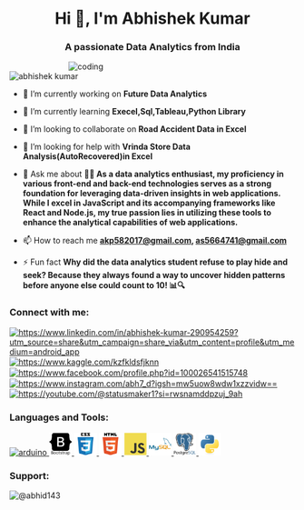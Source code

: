 <h1 align="center">Hi 👋, I'm Abhishek Kumar</h1>
<h3 align="center">A passionate Data Analytics from India</h3>

<img align="right" alt="coding" width="400" src="https://user-images.githubusercontent.com/55389276/140866485-8fb1c876-9a8f-4d6a-98dc-08c4981eaf70.gif">

<p align="left"> <img src="[https://komarev.com/ghpvc/?username=ashutosh-pmishra&label=Profile%20views&color=0e75b6&style=flat](https://unsplash.com/photos/a-hacker-in-military-unifrorm-on-dark-web-cyberwar-concept-MZipVgacDso)" alt="abhishek kumar" /> </p>

- 🔭 I’m currently working on **Future Data Analytics**

- 🌱 I’m currently learning **Execel,Sql,Tableau,Python Library**

- 👯 I’m looking to collaborate on **Road Accident Data in Excel**

- 🤝 I’m looking for help with **Vrinda Store Data Analysis(AutoRecovered)in Excel**

- 💬 Ask me about **👨‍💻 As a data analytics enthusiast, my proficiency in various front-end and back-end technologies serves as a strong foundation for leveraging data-driven insights in web applications. While I excel in JavaScript and its accompanying frameworks like React and Node.js, my true passion lies in utilizing these tools to enhance the analytical capabilities of web applications.**

- 📫 How to reach me **akp582017@gmail.com, as5664741@gmail.com**

- ⚡ Fun fact **Why did the data analytics student refuse to play hide and seek? Because they always found a way to uncover hidden patterns before anyone else could count to 10! 📊🔍**

<h3 align="left">Connect with me:</h3>
<p align="left">
<a href="https://linkedin.com/in/https://www.linkedin.com/in/abhishek-kumar-290954259?utm_source=share&utm_campaign=share_via&utm_content=profile&utm_medium=android_app" target="blank"><img align="center" src="https://raw.githubusercontent.com/rahuldkjain/github-profile-readme-generator/master/src/images/icons/Social/linked-in-alt.svg" alt="https://www.linkedin.com/in/abhishek-kumar-290954259?utm_source=share&utm_campaign=share_via&utm_content=profile&utm_medium=android_app" height="30" width="40" /></a>
<a href="https://kaggle.com/https://www.kaggle.com/kzfkldsfjknn" target="blank"><img align="center" src="https://raw.githubusercontent.com/rahuldkjain/github-profile-readme-generator/master/src/images/icons/Social/kaggle.svg" alt="https://www.kaggle.com/kzfkldsfjknn" height="30" width="40" /></a>
<a href="https://fb.com/https://www.facebook.com/profile.php?id=100026541515748" target="blank"><img align="center" src="https://raw.githubusercontent.com/rahuldkjain/github-profile-readme-generator/master/src/images/icons/Social/facebook.svg" alt="https://www.facebook.com/profile.php?id=100026541515748" height="30" width="40" /></a>
<a href="https://instagram.com/https://www.instagram.com/abh7_d?igsh=mw5uow8wdw1xzzvidw==" target="blank"><img align="center" src="https://raw.githubusercontent.com/rahuldkjain/github-profile-readme-generator/master/src/images/icons/Social/instagram.svg" alt="https://www.instagram.com/abh7_d?igsh=mw5uow8wdw1xzzvidw==" height="30" width="40" /></a>
<a href="https://www.youtube.com/c/https://youtube.com/@statusmaker1?si=rwsnamddpzuj_9ah" target="blank"><img align="center" src="https://raw.githubusercontent.com/rahuldkjain/github-profile-readme-generator/master/src/images/icons/Social/youtube.svg" alt="https://youtube.com/@statusmaker1?si=rwsnamddpzuj_9ah" height="30" width="40" /></a>
</p>

<h3 align="left">Languages and Tools:</h3>
<p align="left"> <a href="https://www.arduino.cc/" target="_blank" rel="noreferrer"> <img src="https://cdn.worldvectorlogo.com/logos/arduino-1.svg" alt="arduino" width="40" height="40"/> </a> <a href="https://getbootstrap.com" target="_blank" rel="noreferrer"> <img src="https://raw.githubusercontent.com/devicons/devicon/master/icons/bootstrap/bootstrap-plain-wordmark.svg" alt="bootstrap" width="40" height="40"/> </a> <a href="https://www.w3schools.com/css/" target="_blank" rel="noreferrer"> <img src="https://raw.githubusercontent.com/devicons/devicon/master/icons/css3/css3-original-wordmark.svg" alt="css3" width="40" height="40"/> </a> <a href="https://www.w3.org/html/" target="_blank" rel="noreferrer"> <img src="https://raw.githubusercontent.com/devicons/devicon/master/icons/html5/html5-original-wordmark.svg" alt="html5" width="40" height="40"/> </a> <a href="https://developer.mozilla.org/en-US/docs/Web/JavaScript" target="_blank" rel="noreferrer"> <img src="https://raw.githubusercontent.com/devicons/devicon/master/icons/javascript/javascript-original.svg" alt="javascript" width="40" height="40"/> </a> <a href="https://www.mysql.com/" target="_blank" rel="noreferrer"> <img src="https://raw.githubusercontent.com/devicons/devicon/master/icons/mysql/mysql-original-wordmark.svg" alt="mysql" width="40" height="40"/> </a> <a href="https://www.postgresql.org" target="_blank" rel="noreferrer"> <img src="https://raw.githubusercontent.com/devicons/devicon/master/icons/postgresql/postgresql-original-wordmark.svg" alt="postgresql" width="40" height="40"/> </a> <a href="https://www.python.org" target="_blank" rel="noreferrer"> <img src="https://raw.githubusercontent.com/devicons/devicon/master/icons/python/python-original.svg" alt="python" width="40" height="40"/> </a> </p>

<h3 align="left">Support:</h3>
<p><a href="https://www.buymeacoffee.com/@abhid143"> <img align="left" src="https://cdn.buymeacoffee.com/buttons/v2/default-yellow.png" height="50" width="210" alt="@abhid143" /></a></p><br><br>
